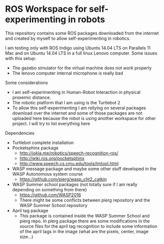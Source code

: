 # ROS Workspace for self-experimenting in robots
This repository contains some ROS packages downloaded from the internet and created by myself to allow self-experimenting in robotics.

I am testing only with ROS Indigo using Ubuntu 14.04 LTS on Parallels 11 Mac and on Ubuntu 14.04 LTS in a full linux Lenovo computer.
Some issues with this setup:
* The gazebo simulator for the virtual machine does not work properly
* The lenovo computer internal microphone is really bad

Some considerations
* I am self-experimenting in Human-Robot Interaction in physical proxemic distance.
* The robotic platform that I am using is the Turtlebot 2
* To allow this self-experimenting I am rellying on several packages download over the internet and some of those packages are not uploaded here because the robot is using another workspace for other project. I will try to list everything here

Dependencies
* Turtlebot complete installation
* Pocketsphinx package
    * http://jokla.me/robotics/speech-recognition-ros/
    * http://wiki.ros.org/pocketsphinx
    * http://www.speech.cs.cmu.edu/tools/lmtool.html
* WASP message package and maybe some other stuff developed in the WASP Autonomous system course
    * https://github.com/pierg/wasp_cht2_catkin
* WASP Summer school packages (not totally sure if I am really depending on something from there)
    * https://github.com/WASP2016
    * There might be some conflicts between pierg repository and the WASP Summer School repository
* April tag package
    * This package is contained inside the WASP Summer School and pierg repo. In pierg package there are some modifications in the source files for the april tag recognition to include some information of the april tags in the image (what are the pixels, center, image size...)
